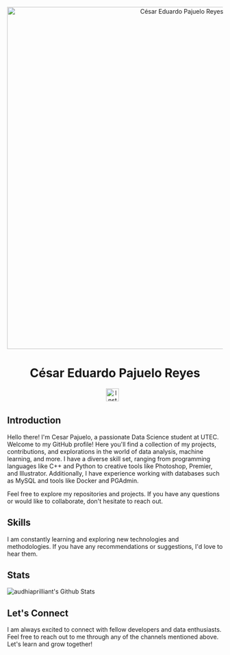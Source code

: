 <p align="center">
  <img src="https://github.com/CesarPR30/assets/blob/main/profile_banner.png" alt="César Eduardo Pajuelo Reyes" width="800px">
</p>

<h1 align="center">César Eduardo Pajuelo Reyes</h1>

<p align="center">
  <a href="https://www.instagram.com/cesar.pr30/"><img src="https://upload.wikimedia.org/wikipedia/commons/thumb/e/e7/Instagram_logo_2016.svg/132px-Instagram_logo_2016.svg.png" alt="Instagram" width="30px"></a>
  &nbsp;&nbsp;
</p>

## Introduction

Hello there! I'm Cesar Pajuelo, a passionate Data Science student at UTEC. Welcome to my GitHub profile! Here you'll find a collection of my projects, contributions, and explorations in the world of data analysis, machine learning, and more. I have a diverse skill set, ranging from programming languages like C++ and Python to creative tools like Photoshop, Premier, and Illustrator. Additionally, I have experience working with databases such as MySQL and tools like Docker and PGAdmin.

Feel free to explore my repositories and projects. If you have any questions or would like to collaborate, don't hesitate to reach out.


## Skills

I am constantly learning and exploring new technologies and methodologies. If you have any recommendations or suggestions, I'd love to hear them.
## Stats

<img align="center" alt="audhiaprilliant's Github Stats" src="https://github-readme-stats.vercel.app/api?username=cesarpr30&show_icons=true&hide_border=true" />

## Let's Connect

I am always excited to connect with fellow developers and data enthusiasts. Feel free to reach out to me through any of the channels mentioned above. Let's learn and grow together!
